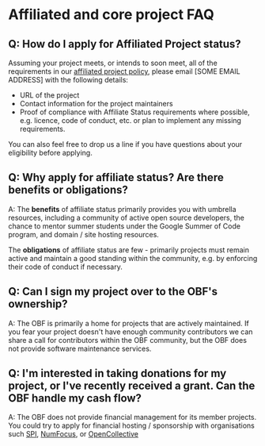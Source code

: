 # Affiliated and core project FAQ

## Q: How do I apply for Affiliated Project status?

Assuming your project meets, or intends to soon meet, all of the requirements in
 our [affiliated project policy](obf-docs/Affiliated-Project-Policy.md), please
 email [SOME EMAIL ADDRESS] with the following details:

- URL of the project
- Contact information for the project maintainers
- Proof of compliance with Affiliate Status requirements where possible, e.g.
licence, code of conduct, etc. or plan to implement any missing requirements.

You can also feel free to drop us a line if you have questions about your
eligibility before applying.

## Q: Why apply for affiliate status? Are there benefits or obligations?

A: The **benefits** of affiliate status primarily provides you with umbrella
resources, including a community of active open source developers, the chance to
 mentor summer students under the Google Summer of Code program, and domain /
 site hosting resources.

 The **obligations** of affiliate status are few - primarily projects must
 remain active and maintain a good standing within the community, e.g. by
 enforcing their code of conduct if necessary.

## Q: Can I sign my project over to the OBF's ownership?

A: The OBF is primarily a home for projects that are actively maintained. If
you fear your project doesn't have enough community contributors we can share
a call for contributors within the OBF community, but the OBF does not provide
software maintenance services.
  
## Q: I'm interested in taking donations for my project, or I've recently received a grant. Can the OBF handle my cash flow?

A: The OBF does not provide financial management for its member projects. You
could try to apply for financial hosting / sponsorship with organisations such
[SPI](https://www.spi-inc.org/), [NumFocus](https://www.numfocus.org/), or [OpenCollective](https://opencollective.com/)
